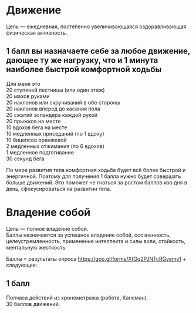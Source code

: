 # Движение
Цель — ежедневная, постепенно увеличивающаяся оздоравливающая физическая активность.

## 1 балл вы назначаете себе за любое движение, дающее ту же нагрузку, что и 1 минута наиболее быстрой комфортной ходьбы
Для меня это\
20 ступеней лестницы (или один этаж)\
20 махов руками\
20 наклонов или скручиваний в обе стороны\
20 наклонов вперед до касания пола\
20 сжатий эспандера каждой рукой\
20 прыжков на месте\
10 вдохов бега на месте\
10 медленных приседаний (по 1 вдоху)\
10 бицепсов оранжевой\
2 медленных отжимания (по 6 вдохов)\
1 медленное подтягивание\
30 секунд бега

По мере развития тела комфортная ходьба будет всё более быстрой и энергичной. Поэтому для получения 1 балла нужно будет совершать больше движений. Это поможет не гнаться за ростом баллов изо дня в день, сфокусироваться на развитии тела.

# Владение собой
Цель — полное владение собой.\
Баллы назначаются за успешное владение собой, осознанность, целеустремленность, применение интеллекта и силы воли, стойкость, ментальную жесткость.

Баллы = результаты опроса https://goo.gl/forms/XtGq2PJNTcRGvemv1 + следующие:

## 1 балл

Полчаса действий из хронометража (работа, Канеман).\
30 баллов движений.
